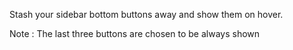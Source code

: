 
Stash your sidebar bottom buttons away and show them on hover.

Note : The last three buttons are chosen to be always shown
